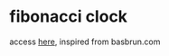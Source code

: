 # fibonacci clock
access [here](https://bhatia-kartik.github.io/fibonacci-clock/), inspired from basbrun.com
